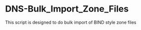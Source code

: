 DNS-Bulk_Import_Zone_Files
==========================

This script is designed to do bulk import of BIND style zone files

